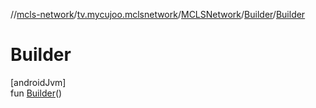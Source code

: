 //[mcls-network](../../../../index.md)/[tv.mycujoo.mclsnetwork](../../index.md)/[MCLSNetwork](../index.md)/[Builder](index.md)/[Builder](-builder.md)

# Builder

[androidJvm]\
fun [Builder](-builder.md)()
